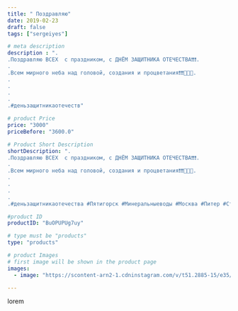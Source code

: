 ```yaml
---
title: " Поздравляю"
date: 2019-02-23
draft: false
tags: ["sergeiyes"]

# meta description
description : ".
.Поздравляю ВСЕХ  с праздником, с ДНЁМ ЗАЩИТНИКА ОТЕЧЕСТВА❗❗❗.
.
.Всем мирного неба над головой, создания и процветания❗❗❗🌷🌷🌷.
.
.
.
.
.#деньзащитникаотечеств"

# product Price
price: "3000"
priceBefore: "3600.0"

# Product Short Description
shortDescription: ".
.Поздравляю ВСЕХ  с праздником, с ДНЁМ ЗАЩИТНИКА ОТЕЧЕСТВА❗❗❗.
.
.Всем мирного неба над головой, создания и процветания❗❗❗🌷🌷🌷.
.
.
.
.
.#деньзащитникаотечества #Пятигорск #Минеральныеводы #Москва #Питер #Ставрополь #Сочи #Симферополь #Севастополь #УФО #Анапа #Краснодар #Екатеринбург #Челябинск #Ессентуки #Железноводск #Кисловодск #бизнес #Ростовнадону #gruppazahvata #крым #sergeystar  #Волгоград"

#product ID
productID: "BuOPUPUg7uy"

# type must be "products"
type: "products"

# product Images
# first image will be shown in the product page
images:
  - image: "https://scontent-arn2-1.cdninstagram.com/v/t51.2885-15/e35/51708416_264063271160342_8102253185709410386_n.jpg?se=8&tp=1&_nc_ht=scontent-arn2-1.cdninstagram.com&_nc_cat=102&_nc_ohc=YXADs0eN0QcAX8Qd5r2&ccb=7-4&oh=40805a68ee1e68a2ef8210d68a80fac4&oe=608622F5&_nc_sid=86f79a&ig_cache_key=MTk4NTU5MTg0NzI1NDQ3MzY1MA%3D%3D.2-ccb7-4"

---
```

lorem
